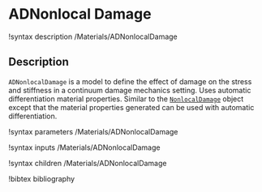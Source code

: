 # ADNonlocal Damage

!syntax description /Materials/ADNonlocalDamage

## Description

`ADNonlocalDamage` is a model to define the effect of damage on the stress and
stiffness in a continuum damage mechanics setting. Uses automatic
differentiation material properties. Similar to the [`NonlocalDamage`](/NonlocalDamage.md) object except that the
material properties generated can be used with automatic differentiation.


!syntax parameters /Materials/ADNonlocalDamage

!syntax inputs /Materials/ADNonlocalDamage

!syntax children /Materials/ADNonlocalDamage

!bibtex bibliography
